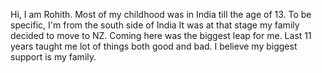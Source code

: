 Hi, I am Rohith.
Most of my childhood was in India till the age of 13. To be specific, I'm from the south side of India
It was at that stage my family decided to move to NZ. Coming here was the biggest leap for me. 
Last 11 years taught me lot of things both good and bad. I believe my biggest support is my family. 